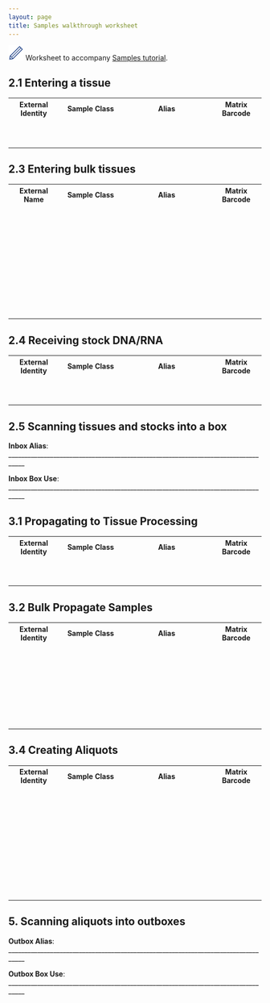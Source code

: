 ```yaml
---
layout: page
title: Samples walkthrough worksheet
---
```


<img src="pics/blue_pencil.png"> Worksheet to accompany [Samples tutorial](tutorial-detailed-samples).

## 2.1 Entering a tissue

<table>
<tr><th>External Identity</th><th>Sample Class</th><th>Alias</th><th>Matrix Barcode</th></tr>
<tr><td width="20%"></td><td width="25%"></td><td width="35%"></td><td width="20%">&nbsp;<br>&nbsp;<br>&nbsp;</td></tr>
</table>


## 2.3 Entering bulk tissues

<table>
<tr><th>External Name</th><th>Sample Class</th><th>Alias</th><th>Matrix Barcode</th></tr>
<tr><td width="20%"></td><td width="25%"></td><td width="35%"></td><td width="20%">&nbsp;<br>&nbsp;<br>&nbsp;</td></tr>
<tr><td></td><td></td><td></td><td>&nbsp;<br>&nbsp;<br>&nbsp;</td></tr>
<tr><td></td><td></td><td></td><td>&nbsp;<br>&nbsp;<br>&nbsp;</td></tr>
<tr><td></td><td></td><td></td><td>&nbsp;<br>&nbsp;<br>&nbsp;</td></tr>

</table>


## 2.4 Receiving stock DNA/RNA

<table>
<tr><th>External Identity</th><th>Sample Class</th><th>Alias</th><th>Matrix Barcode</th></tr>
<tr><td width="20%"></td><td width="25%"></td><td width="35%"></td><td width="20%">&nbsp;<br>&nbsp;<br>&nbsp;</td></tr>
</table>


## 2.5 Scanning tissues and stocks into a box

**Inbox Alias**: ___________________________________________________________________________________

**Inbox Box Use**: ___________________________________________________________________________________


## 3.1 Propagating to Tissue Processing

<table>
<tr><th>External Identity</th><th>Sample Class</th><th>Alias</th><th>Matrix Barcode</th></tr>
<tr><td width="20%"></td><td width="25%"></td><td width="35%"></td><td width="20%">&nbsp;<br>&nbsp;<br>&nbsp;</td></tr>
</table>


## 3.2 Bulk Propagate Samples

<table>
<tr><th>External Identity</th><th>Sample Class</th><th>Alias</th><th>Matrix Barcode</th></tr>
<tr><td width="20%"></td><td width="25%"></td><td width="35%"></td><td width="20%">&nbsp;<br>&nbsp;<br>&nbsp;</td></tr>
<tr><td></td><td></td><td></td><td>&nbsp;<br>&nbsp;<br>&nbsp;</td></tr>
<tr><td></td><td></td><td></td><td>&nbsp;<br>&nbsp;<br>&nbsp;</td></tr>
</table>


## 3.4 Creating Aliquots

<table>
<tr><th>External Identity</th><th>Sample Class</th><th>Alias</th><th>Matrix Barcode</th></tr>
<tr><td width="20%"></td><td width="25%"></td><td width="35%"></td><td width="20%">&nbsp;<br>&nbsp;<br>&nbsp;</td></tr>
<tr><td></td><td></td><td></td><td>&nbsp;<br>&nbsp;<br>&nbsp;</td></tr>
<tr><td></td><td></td><td></td><td>&nbsp;<br>&nbsp;<br>&nbsp;</td></tr>
<tr><td></td><td></td><td></td><td>&nbsp;<br>&nbsp;<br>&nbsp;</td></tr>
</table>

## 5. Scanning aliquots into outboxes

**Outbox Alias**: ___________________________________________________________________________________

**Outbox Box Use**: ___________________________________________________________________________________
